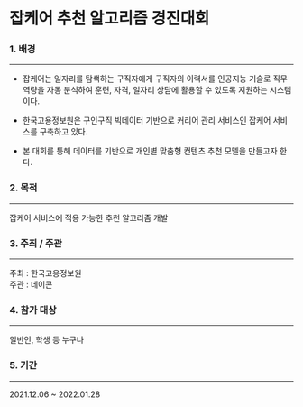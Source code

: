 # 잡케어 추천 알고리즘 경진대회

### 1. 배경  
---
- 잡케어는 일자리를 탐색하는 구직자에게 구직자의 이력서를 인공지능 기술로 직무역량을 자동 분석하여 훈련, 자격, 일자리 상담에 활용할 수 있도록 지원하는 시스템이다.

- 한국고용정보원은 구인구직 빅데이터 기반으로 커리어 관리 서비스인 잡케어 서비스를 구축하고 있다. 

- 본 대회를 통해 데이터를 기반으로 개인별 맞춤형 컨텐츠 추천 모델을 만들고자 한다.

### 2. 목적  
-------------------------
잡케어 서비스에 적용 가능한 추천 알고리즘 개발  

### 3. 주최 / 주관 
-------------------------
주최 : 한국고용정보원  
주관 : 데이콘

### 4. 참가 대상  
-------------------------
일반인, 학생 등 누구나

### 5. 기간  
-------------------------
2021.12.06 ~ 2022.01.28
